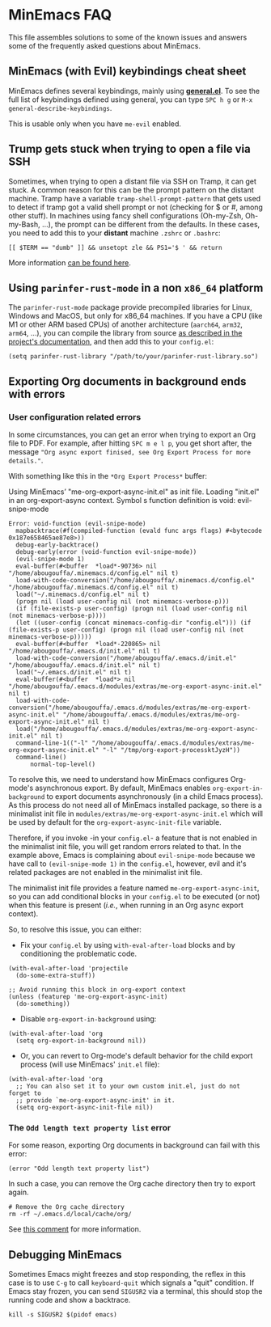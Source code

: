 # MinEmacs FAQ
This file assembles solutions to some of the known issues and answers some of
the frequently asked questions about MinEmacs.

## MinEmacs (with Evil) keybindings cheat sheet

MinEmacs defines several keybindings, mainly using [**general.el**](https://github.com/noctuid/general.el). To see the full
list of keybindings defined using general, you can type `SPC h g` or `M-x
general-describe-keybindings`.

This is usable only when you have `me-evil` enabled.

## Trump gets stuck when trying to open a file via SSH
Sometimes, when trying to open a distant file via SSH on Tramp, it can get
stuck. A common reason for this can be the prompt pattern on the distant
machine. Tramp have a variable `tramp-shell-prompt-pattern` that gets used to
detect if tramp got a valid shell prompt or not (checking for $ or #, among
other stuff). In machines using fancy shell configurations (Oh-my-Zsh,
Oh-my-Bash, ...), the prompt can be different from the defaults. In these cases,
you need to add this to your **distant** machine `.zshrc` or `.bashrc`:

```shell
[[ $TERM == "dumb" ]] && unsetopt zle && PS1='$ ' && return
```

More information [can be found
here](https://www.gnu.org/software/emacs/manual/html_node/tramp/Frequently-Asked-Questions.html).

## Using `parinfer-rust-mode` in a non `x86_64` platform
The `parinfer-rust-mode` package provide precompiled libraries for Linux, Windows
and MacOS, but only for x86\_64 machines. If you have a CPU (like M1 or other ARM
based CPUs) of another architecture (`aarch64`, `arm32`, `arm64`, &#x2026;), you can
compile the library from source [as described in the project's documentation](https://github.com/justinbarclay/parinfer-rust-mode#option-2-building-library-from-sources), and
then add this to your `config.el`:

```elisp
(setq parinfer-rust-library "/path/to/your/parinfer-rust-library.so")
```

## Exporting Org documents in background ends with errors
### User configuration related errors
In some circumstances, you can get an error when trying to export an Org file to
PDF. For example, after hitting `SPC m e l p`, you get short after, the message
`"Org async export finised, see Org Export Process for more details."`.

With something like this in the `*Org Export Process*` buffer:

Using MinEmacs’ "me-org-export-async-init.el" as init file.
Loading "init.el" in an org-export-async context.
Symbol s function definition is void: evil-snipe-mode

```elisp
Error: void-function (evil-snipe-mode)
  mapbacktrace(#f(compiled-function (evald func args flags) #<bytecode 0x187e658465ae87e8>))
  debug-early-backtrace()
  debug-early(error (void-function evil-snipe-mode))
  (evil-snipe-mode 1)
  eval-buffer(#<buffer  *load*-90736> nil "/home/abougouffa/.minemacs.d/config.el" nil t)
  load-with-code-conversion("/home/abougouffa/.minemacs.d/config.el" "/home/abougouffa/.minemacs.d/config.el" nil t)
  load("~/.minemacs.d/config.el" nil t)
  (progn nil (load user-config nil (not minemacs-verbose-p)))
  (if (file-exists-p user-config) (progn nil (load user-config nil (not minemacs-verbose-p))))
  (let ((user-config (concat minemacs-config-dir "config.el"))) (if (file-exists-p user-config) (progn nil (load user-config nil (not minemacs-verbose-p)))))
  eval-buffer(#<buffer  *load*-220865> nil "/home/abougouffa/.emacs.d/init.el" nil t)
  load-with-code-conversion("/home/abougouffa/.emacs.d/init.el" "/home/abougouffa/.emacs.d/init.el" nil t)
  load("~/.emacs.d/init.el" nil t)
  eval-buffer(#<buffer  *load*> nil "/home/abougouffa/.emacs.d/modules/extras/me-org-export-async-init.el" nil t)
  load-with-code-conversion("/home/abougouffa/.emacs.d/modules/extras/me-org-export-async-init.el" "/home/abougouffa/.emacs.d/modules/extras/me-org-export-async-init.el" nil t)
  load("/home/abougouffa/.emacs.d/modules/extras/me-org-export-async-init.el" nil t)
  command-line-1(("-l" "/home/abougouffa/.emacs.d/modules/extras/me-org-export-async-init.el" "-l" "/tmp/org-export-processktJyzH"))
  command-line()
      normal-top-level()
```

To resolve this, we need to understand how MinEmacs configures Org-mode's
asynchronous export. By default, MinEmacs enables `org-export-in-background` to
export documents asynchronously (in a child Emacs process). As this process do
not need all of MinEmacs installed package, so there is a minimalist init file
in `modules/extras/me-org-export-async-init.el` which will be used by default for
the `org-export-async-init-file` variable.

Therefore, if you invoke -in your `config.el`- a feature that is not enabled in
the minimalist init file, you will get random errors related to that. In the
example above, Emacs is complaining about `evil-snipe-mode` because we have call
to `(evil-snipe-mode 1)` in the `config.el`, however, evil and it's related packages
are not enabled in the minimalist init file.

The minimalist init file provides a feature named `me-org-export-async-init`, so
you can add conditional blocks in your `config.el` to be executed (or not) when
this feature is present (*i.e.*, when running in an Org async export context).

So, to resolve this issue, you can either:

- Fix your `config.el` by using `with-eval-after-load` blocks and by conditioning
  the problematic code.

```elisp
(with-eval-after-load 'projectile
  (do-some-extra-stuff))

;; Avoid running this block in org-export context
(unless (featurep 'me-org-export-async-init)
  (do-something))
```

- Disable `org-export-in-background` using:

```elisp
(with-eval-after-load 'org
  (setq org-export-in-background nil))
```

- Or, you can revert to Org-mode's default behavior for the child export
  process (will use MinEmacs' `init.el` file):

```elisp
(with-eval-after-load 'org
  ;; You can also set it to your own custom init.el, just do not forget to
  ;; provide `me-org-export-async-init' in it.
  (setq org-export-async-init-file nil))
```

### The `Odd length text property list` error
For some reason, exporting Org documents in background can fail with this error:

```elisp
(error "Odd length text property list")
```

In such a case, you can remove the Org cache directory then try to export again.

```shell
# Remove the Org cache directory
rm -rf ~/.emacs.d/local/cache/org/
```

See [this comment](https://github.com/org-roam/org-roam/issues/2155#issuecomment-1145388814) for more information.

## Debugging MinEmacs
Sometimes Emacs might freezes and stop responding, the reflex in this case is to
use `C-g` to call `keyboard-quit` which signals a "quit" condition. If Emacs
stay frozen, you can send `SIGUSR2` via a terminal, this should stop the running
code and show a backtrace.

```shell
kill -s SIGUSR2 $(pidof emacs)
```
